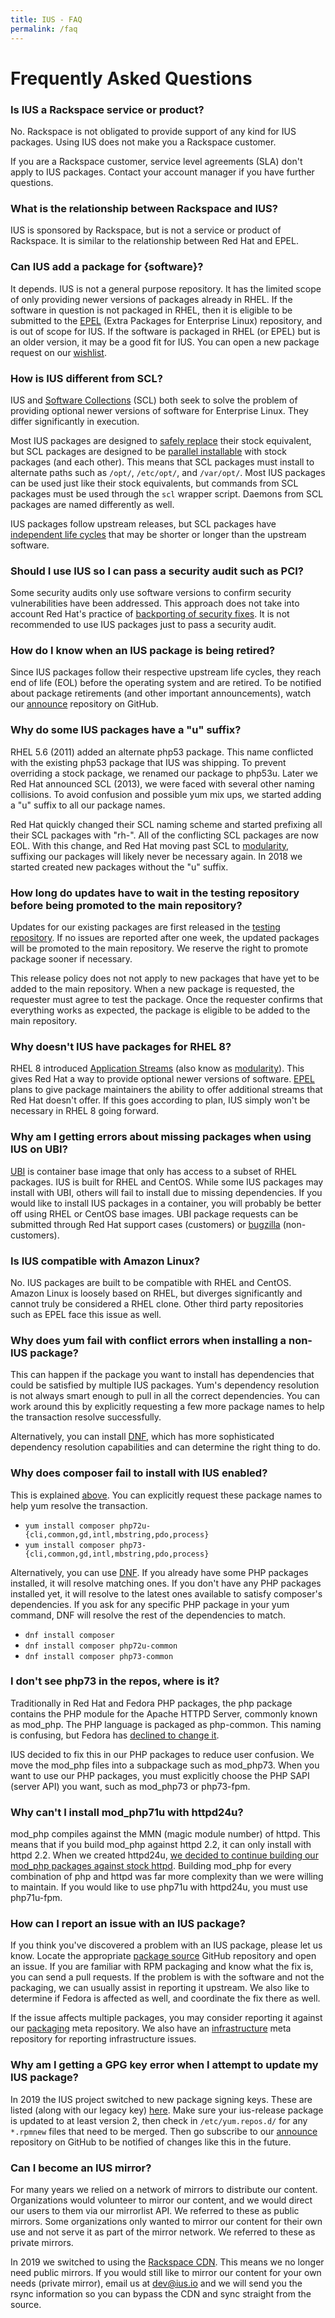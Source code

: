 ```yaml
---
title: IUS - FAQ
permalink: /faq
---
```


# Frequently Asked Questions

### Is IUS a Rackspace service or product?

No.  Rackspace is not obligated to provide support of any kind for IUS
packages.  Using IUS does not make you a Rackspace customer.

If you are a Rackspace customer, service level agreements (SLA) don't apply to
IUS packages.  Contact your account manager if you have further questions.

### What is the relationship between Rackspace and IUS?

IUS is sponsored by Rackspace, but is not a service or product of Rackspace.
It is similar to the relationship between Red Hat and EPEL.

### Can IUS add a package for {software}?

It depends.  IUS is not a general purpose repository.  It has the limited scope
of only providing newer versions of packages already in RHEL.  If the software
in question is not packaged in RHEL, then it is eligible to be submitted to the
[EPEL][epel] (Extra Packages for Enterprise Linux) repository, and is out of
scope for IUS.  If the software is packaged in RHEL (or EPEL) but is an older
version, it may be a good fit for IUS.  You can open a new package request on
our [wishlist][wishlist].

### How is IUS different from SCL?

IUS and [Software Collections][scl] (SCL) both seek to solve the problem of
providing optional newer versions of software for Enterprise Linux.  They
differ significantly in execution.

Most IUS packages are designed to [safely replace][safe-replacement] their
stock equivalent, but SCL packages are designed to be [parallel
installable][parallel-installable] with stock packages (and each other).  This
means that SCL packages must install to alternate paths such as `/opt/`,
`/etc/opt/`, and `/var/opt/`.  Most IUS packages can be used just like their
stock equivalents, but commands from SCL packages must be used through the
`scl` wrapper script.  Daemons from SCL packages are named differently as well.

IUS packages follow upstream releases, but SCL packages have [independent life
cycles][scl-life-cycle] that may be shorter or longer than the upstream
software.

### Should I use IUS so I can pass a security audit such as PCI?

Some security audits only use software versions to confirm security
vulnerabilities have been addressed.  This approach does not take into account
Red Hat's practice of [backporting of security fixes][backporting].  It is not
recommended to use IUS packages just to pass a security audit.

### How do I know when an IUS package is being retired?

Since IUS packages follow their respective upstream life cycles, they reach end
of life (EOL) before the operating system and are retired.  To be notified
about package retirements (and other important announcements), watch our
[announce][announce] repository on GitHub.

### Why do some IUS packages have a "u" suffix?

RHEL 5.6 (2011) added an alternate php53 package.  This name conflicted with
the existing php53 package that IUS was shipping.  To prevent overriding a
stock package, we renamed our package to php53u.  Later we Red Hat announced
SCL (2013), we were faced with several other naming collisions.  To avoid
confusion and possible yum mix ups, we started adding a "u" suffix to all our
package names.

Red Hat quickly changed their SCL naming scheme and started prefixing all their
SCL packages with "rh-".  All of the conflicting SCL packages are now EOL.
With this change, and Red Hat moving past SCL to [modularity][modularity],
suffixing our packages will likely never be necessary again.  In 2018 we
started created new packages without the "u" suffix.

### How long do updates have to wait in the testing repository before being promoted to the main repository?

Updates for our existing packages are first released in the [testing
repository][testing].  If no issues are reported after one week, the updated
packages will be promoted to the main repository.  We reserve the right to
promote package sooner if necessary.

This release policy does not not apply to new packages that have yet to be
added to the main repository.  When a new package is requested, the requester
must agree to test the package.  Once the requester confirms that everything
works as expected, the package is eligible to be added to the main repository.

### Why doesn't IUS have packages for RHEL 8?

RHEL 8 introduced [Application Streams][appstream] (also know as
[modularity][modularity]).  This gives Red Hat a way to provide optional newer
versions of software.  [EPEL][epel] plans to give package maintainers the
ability to offer additional streams that Red Hat doesn't offer.  If this goes
according to plan, IUS simply won't be necessary in RHEL 8 going forward.

### Why am I getting errors about missing packages when using IUS on UBI?

[UBI][ubi] is container base image that only has access to a subset of RHEL
packages.  IUS is built for RHEL and CentOS.  While some IUS packages may
install with UBI, others will fail to install due to missing dependencies.  If
you would like to install IUS packages in a container, you will probably be
better off using RHEL or CentOS base images.  UBI package requests can be
submitted through Red Hat support cases (customers) or [bugzilla][ubi-request]
(non-customers).

### Is IUS compatible with Amazon Linux?

No.  IUS packages are built to be compatible with RHEL and CentOS.  Amazon
Linux is loosely based on RHEL, but diverges significantly and cannot truly be
considered a RHEL clone.  Other third party repositories such as EPEL face this
issue as well.

### Why does yum fail with conflict errors when installing a non-IUS package?

This can happen if the package you want to install has dependencies that could
be satisfied by multiple IUS packages.  Yum's dependency resolution is not
always smart enough to pull in all the correct dependencies.  You can work
around this by explicitly requesting a few more package names to help the
transaction resolve successfully.

Alternatively, you can install [DNF][dnf], which has more sophisticated
dependency resolution capabilities and can determine the right thing to do.

### Why does composer fail to install with IUS enabled?

This is explained [above][yum].  You can explicitly request these package names
to help yum resolve the transaction.

- `yum install composer php72u-{cli,common,gd,intl,mbstring,pdo,process}`
- `yum install composer php73-{cli,common,gd,intl,mbstring,pdo,process}`

Alternatively, you can use [DNF][dnf].  If you already have some PHP packages
installed, it will resolve matching ones.  If you don't have any PHP packages
installed yet, it will resolve to the latest ones available to satisfy
composer's dependencies.  If you ask for any specific PHP package in your yum
command, DNF will resolve the rest of the dependencies to match.

- `dnf install composer`
- `dnf install composer php72u-common`
- `dnf install composer php73-common`

### I don't see php73 in the repos, where is it?

Traditionally in Red Hat and Fedora PHP packages, the php package contains the
PHP module for the Apache HTTPD Server, commonly known as mod\_php.  The PHP
language is packaged as php-common.  This naming is confusing, but Fedora has
[declined to change it][mod-php-rename].

IUS decided to fix this in our PHP packages to reduce user confusion.  We move
the mod\_php files into a subpackage such as mod\_php73.  When you want to use
our PHP packages, you must explicitly choose the PHP SAPI (server API) you
want, such as mod\_php73 or php73-fpm.

### Why can't I install mod\_php71u with httpd24u?

mod\_php compiles against the MMN (magic module number) of httpd.  This means
that if you build mod\_php against httpd 2.2, it can only install with httpd
2.2.  When we created httpd24u, [we decided to continue building our mod\_php
packages against stock httpd][mod-php-decision].  Building mod\_php for every
combination of php and httpd was far more complexity than we were willing to
maintain.  If you would like to use php71u with httpd24u, you must use
php71u-fpm.

### How can I report an issue with an IUS package?

If you think you've discovered a problem with an IUS package, please let us
know.  Locate the appropriate [package source][package-sources]  GitHub
repository and open an issue.  If you are familiar with RPM packaging and know
what the fix is, you can send a pull requests.  If the problem is with the
software and not the packaging, we can usually assist in reporting it upstream.
We also like to determine if Fedora is affected as well, and coordinate the fix
there as well.

If the issue affects multiple packages, you may consider reporting it against
our [packaging][packaging] meta repository.  We also have an
[infrastructure][infrastructure] meta repository for reporting infrastructure
issues.

### Why am I getting a GPG key error when I attempt to update my IUS package?

In 2019 the IUS project switched to new package signing keys.  These are listed
(along with our legacy key) [here][keys].  Make sure your ius-release package
is updated to at least version 2, then check in `/etc/yum.repos.d/` for any
`*.rpmnew` files that need to be merged.  Then go subscribe to our
[announce][announce] repository on GitHub to be notified of changes like this
in the future.

### Can I become an IUS mirror?

For many years we relied on a network of mirrors to distribute our content.
Organizations would volunteer to mirror our content, and we would direct our
users to them via our mirrorlist API.  We referred to these as public mirrors.
Some organizations only wanted to mirror our content for their own use and not
serve it as part of the mirror network.  We referred to these as private
mirrors.

In 2019 we switched to using the [Rackspace CDN][cdn].  This means we no longer
need public mirrors.  If you would still like to mirror our content for your
own needs (private mirror), email us at [dev@ius.io](mailto:dev@ius.io) and we
will send you the rsync information so you can bypass the CDN and sync straight
from the source.


[epel]: https://fedoraproject.org/wiki/EPEL
[wishlist]: https://github.com/iusrepo/wishlist
[scl]: https://www.softwarecollections.org/en/
[safe-replacement]: /usage#safe-replacement-packages
[parallel-installable]: /usage#parallel-installable-packages
[scl-life-cycle]: https://access.redhat.com/support/policy/updates/rhscl
[backporting]: https://access.redhat.com/security/updates/backporting
[announce]: https://github.com/iusrepo/announce
[modularity]: https://docs.fedoraproject.org/en-US/modularity/
[testing]: /setup#testing
[appstream]: https://developers.redhat.com/blog/2018/11/15/rhel8-introducing-appstreams/
[ubi]: https://developers.redhat.com/products/rhel/ubi/
[ubi-request]: https://developers.redhat.com/articles/ubi-faq/#support__lifecycle__and_updating
[dnf]: /usage#dnf
[yum]: #why-does-yum-fail-with-conflict-errors-when-installing-a-non-ius-package
[mod-php-rename]: https://bugzilla.redhat.com/show_bug.cgi?id=1290267
[mod-php-decision]: https://lists.launchpad.net/ius-community/msg01277.html
[package-sources]: https://github.com/search?q=org%3Aiusrepo+topic%3Arpm&s=updated
[packaging]: https://github.com/iusrepo/packaging
[infrastructure]: https://github.com/iusrepo/infrastructure
[keys]: /keys
[cdn]: https://www.rackspace.com/en-us/cloud/cdn-content-delivery-network
